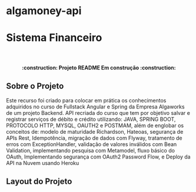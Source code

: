 # algamoney-api

<h1>Sistema Financeiro</h1>
<br>

<h4 align="center">
  :construction: Projeto README Em construção :construction:
</h4>

<h2>Sobre o Projeto</h2>
<p>Este recurso foi criado para colocar em prática os conhecimentos adquiridos no curso de Fullstack Angular e Spring da Empresa Algaworks de um projeto Backend. 
  API recriada do curso que tem por objetivo salvar e registrar serviços de débito e crédito utilizando: JAVA, SPRING BOOT, PROTOCOLO HTTP, MYSQL, OAUTH2 e POSTMAM, além de englobar os conceitos de: modelo de maturidade Richardson, Hateoas, segurança de APIs Rest, Idempotência, migração de dados com Flyway, tratamento de erros com ExceptionHandler, validação de valores inválidos com Bean Validation, implementando pesquisa com Metamodel, fluxo básico do OAuth, Implementando segurança com OAuth2 Password Flow,  e Deploy da API na Nuvem usando Heroku<p/>
  
  <h2>Layout do Projeto</h2> 
  <h1 align="center">
    <img alt="Regra de Negócio" title="Regra de Negócio" src="./github/Regra de Negócio
